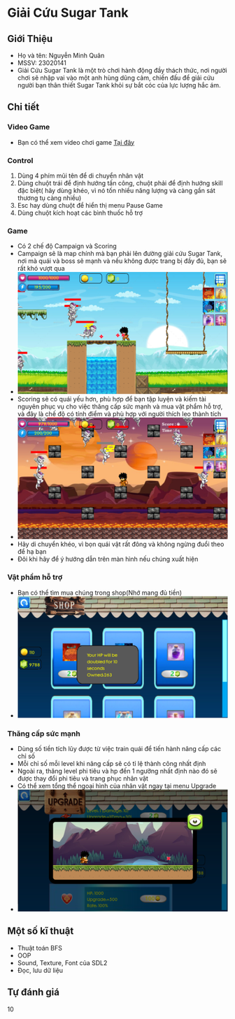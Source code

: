 # Giải Cứu Sugar Tank
## Giới Thiệu
- Họ và tên: Nguyễn Minh Quân
- MSSV: 23020141
- Giải Cứu Sugar Tank là một trò chơi hành động đầy thách thức, nơi người chơi sẽ nhập vai vào một anh hùng dũng cảm, chiến đấu để giải cứu người bạn thân thiết Sugar Tank khỏi sự bắt cóc của lực lượng hắc ám.
## Chi tiết
### Video Game
- Bạn có thể xem video chơi game [Tại đây](https://youtu.be/cFwCvJD0i0E)
### Control
1. Dùng 4 phím mũi tên để di chuyển nhân vật
2. Dùng chuột trái để định hướng tấn công, chuột phải để định hướng skill đặc biệt( hãy dùng khéo, vì nó tốn nhiều năng lượng và càng gần sát thương tụ càng nhiều)
3. Esc hay dùng chuột để hiển thị menu Pause Game
4. Dùng chuột kích hoạt các bình thuốc hỗ trợ
### Game
- Có 2 chế độ Campaign và Scoring
- Campaign sẽ là map chính mà bạn phải lên đường giải cứu Sugar Tank, nơi mà quái và boss sẽ mạnh và nếu không được trang bị đầy đủ, bạn sẽ rất khó vượt qua
- ![](anh3.png)
- Scoring sẽ có quái yếu hơn, phù hợp để bạn tập luyện và kiếm tài nguyên phục vụ cho việc thăng cấp sức mạnh và mua vật phẩm hỗ trợ, và đây là chế độ có tính điểm và phù hợp với người thích leo thành tích
- ![](anh4.png)
- Hãy di chuyển khéo, vì bọn quái vật rất đông và không ngừng đuổi theo để hạ bạn
- Đôi khi hãy để ý hướng dẫn trên màn hình nếu chúng xuất hiện

### Vật phẩm hỗ trợ
- Bạn có thể tìm mua chúng trong shop(Nhớ mang đủ tiền)
- ![](anh1.png)
### Thăng cấp sức mạnh
- Dùng số tiền tích lũy được từ việc train quái để tiến hành nâng cấp các chỉ số
- Mỗi chỉ số mỗi level khi nâng cấp sẽ có tỉ lệ thành công nhất định
- Ngoài ra, thăng level phi tiêu và hp đến 1 ngưỡng nhất định nào đó sẽ được thay đổi phi tiêu và trang phục nhân vật
- Có thể xem tổng thể ngoại hình của nhân vật ngay tại menu Upgrade
- ![](anh2.png)
## Một số kĩ thuật
- Thuật toán BFS
- OOP
- Sound, Texture, Font của SDL2
- Đọc, lưu dữ liệu
## Tự đánh giá
10
